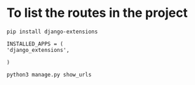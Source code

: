 # To list the routes in the project

```
pip install django-extensions
```

```
INSTALLED_APPS = (
'django_extensions',

)
```


```
python3 manage.py show_urls

```